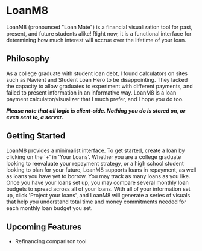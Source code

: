 # LoanM8
LoanM8 (pronounced "Loan Mate") is a financial visualization tool for past, present, and future students alike!
Right now, it is a functional interface for determining how much interest will accrue
over the lifetime of your loan.

## Philosophy
As a college graduate with student loan debt, I found calculators on sites such as Navient and Student Loan Hero to be disappointing. They lacked the capacity to allow graduates to experiment with different payments, and failed to present information in an informative way. LoanM8 is a loan payment calculator/visualizer that I much prefer, and I hope you do too.

***Please note that all logic is client-side. Nothing you do is stored on, or even sent to, a server.***

## Getting Started
LoanM8 provides a minimalist interface. To get started, create a loan by clicking on the '+' in 'Your Loans'. Whether you are a college graduate looking to reevaluate your repayment strategy, or a high school student looking to plan for your future, LoanM8 supports loans in repayment, as well as loans you have yet to borrow. You may track as many loans as you like. Once you have your loans set up, you may compare several monthly loan budgets to spread across all of your loans. With all of your information set up, click 'Project your loans', and LoanM8 will generate a series of visuals that help you understand total time and money commitments needed for each monthly loan budget you set.

## Upcoming Features
- Refinancing comparison tool
